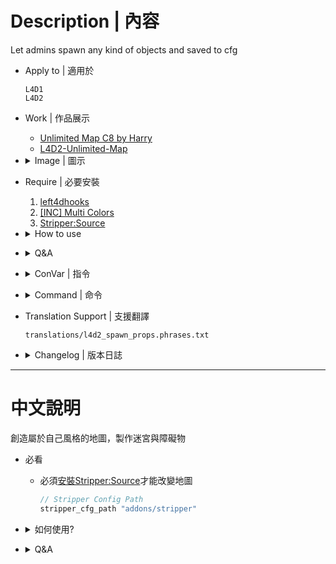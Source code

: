 # Description | 內容
Let admins spawn any kind of objects and saved to cfg

* Apply to | 適用於
	```
	L4D1
	L4D2
	```

* Work | 作品展示
    * [Unlimited Map C8 by Harry](https://youtu.be/I_-QSn8F8Cs)
    * [L4D2-Unlimited-Map](https://github.com/fbef0102/L4D2-Unlimited-Map)

* <details><summary>Image | 圖示</summary>

	<br/>![l4d2_spawn_props_1](image/l4d2_spawn_props_1.jpg)
	<br/>![l4d2_spawn_props_2](image/l4d2_spawn_props_2.jpg)
	<br/>![l4d2_spawn_props_3](image/l4d2_spawn_props_3.jpg)
	<br/>![l4d2_spawn_props_4](image/l4d2_spawn_props_4.jpg)
	<br/>![l4d2_spawn_props_5](image/l4d2_spawn_props_5.jpg)
	<br/>![l4d2_spawn_props_6](image/l4d2_spawn_props_6.jpg)
	<br/>![l4d2_spawn_props_7](image/l4d2_spawn_props_7.jpg)
	<br/>![l4d2_spawn_props_8](image/l4d2_spawn_props_8.jpg)
	<br/>![l4d2_spawn_props_9](image/l4d2_spawn_props_9.jpg)
</details>

* Require | 必要安裝
    1. [left4dhooks](https://forums.alliedmods.net/showthread.php?t=321696)
	2. [[INC] Multi Colors](https://github.com/fbef0102/L4D1_2-Plugins/releases/tag/Multi-Colors)
    3. [Stripper:Source](https://github.com/fbef0102/Game-Private_Plugin/tree/main/Tutorial_%E6%95%99%E5%AD%B8%E5%8D%80/English/Server/Install_Other_File#stripper)

* <details><summary>How to use</summary>

	* Type ```!admin``` to call adm menu and you will see "Spawn Objects" option
	* **Create Object**
        1. Admin types !admin in chat->Spawn Objects->Spawn Objects->Select the spawn method
        2. Physics（affected by gravity），Non-solid（you can go through it），Solid（won't be affected by gravity），Items&Weapons（Guns, Melees, Supplies, Throwables, etc.）
			* Not all objects can be Physics
			* Not all objects can be Non-solid
			* Not all objects can be Solid (Go ask Valve)

	* **Save Object**
        1. Admin types !admin in chat->Spawn Objects->Save Objects->Save Stripper File
		2. All Spawned objects will be saved into addons\stripper\maps\xxxxx.cfg
			* xxxx is map name
		3. Restart Map

	* **Delete Object**
        1. Modify file: addons\stripper\maps\xxxxx.cfg
			* xxxx is map name
		2. Find the object you want to delete by classname, origin, angles
		3. Delete code {}，for example:
			```php
			{
				"solid" "6"
				"origin" "2408 -140 0"
				"angles" "0 93 0"
				"model"	 "models/props/cs_militia/boxes_frontroom.mdl"
				"classname"	"prop_dynamic"
			}
			```
</details>

* <details><summary>Q&A</summary>

	* Why I can't read object spawn menu?
		* The data/l4d2_spawn_props_models.txt is Chinese language
		* Either you translate by yourself, or just download [english data](https://forums.alliedmods.net/showpost.php?p=2607756&postcount=178) here(but fewer models)

	* How to add more models?
		* Modify data/l4d2_spawn_props_models.txt
</details>

* <details><summary>ConVar | 指令</summary>

	* cfg\sourcemod\l4d2_spawn_props.cfg
		```php
        // Enable the Decorative category
        l4d2_spawn_props_category_decorative "1"

        // Enable the Exterior category
        l4d2_spawn_props_category_exterior "1"

        // Enable the Foliage category
        l4d2_spawn_props_category_foliage "1"

        // Enable the Interior category
        l4d2_spawn_props_category_interior "1"

        // Enable the Misc category
        l4d2_spawn_props_category_misc "1"

        // Enable the Vehicles category
        l4d2_spawn_props_category_vehicles "1"

        // Enable the Dynamic (Non-solid) Objects in the menu
        l4d2_spawn_props_dynamic "1"

        // Enable the Items & Weapons Objects in the menu
        l4d2_spawn_props_items "1"

        // Log if an admin spawns an object?
        l4d2_spawn_props_log_actions "0"

        // Enable the Physics Objects in the menu
        l4d2_spawn_props_physics "1"

        // Enable the Static (Solid) Objects in the menu
        l4d2_spawn_props_static "1"
		```
</details>

* <details><summary>Command | 命令</summary>

	* **Spawns an object with the given information, sm_spawnprop <model> [static | dynamic | physics] [cursor | origin] (Adm required: ADMFLAG_UNBAN)**
		```php
		sm_spawnprop
		```

	* **Save all the spawned object in a stripper file, path: addons/stripper/maps/XXXX.cfg (XXXX is map name) (Adm required: ADMFLAG_UNBAN)**
		```php
		sm_savemap
		```

	* **Rotates the looking spawned object with the desired angles, Usage: sm_prop_rotate <axys> <angles> [EX: !prop_rotate x 30] (Adm required: ADMFLAG_UNBAN)**
		```php
		sm_prop_rotate
		```

	* **Remove last spawned object (Adm required: ADMFLAG_UNBAN)**
		```php
		sm_prop_removelast
		```

	* **Remove the looking object (Adm required: ADMFLAG_UNBAN)**
		```php
		sm_prop_removelook
		```

	* **Remove all spawned objects (Adm required: ADMFLAG_UNBAN)**
		```php
		sm_prop_removeall
		```

	* **Move the looking spawned object with the desired movement type, Usage: sm_prop_move <axys> <distance> [EX: !prop_move x 30] (Adm required: ADMFLAG_UNBAN)**
		```php
		sm_prop_move
		```

	* **Forces the looking spawned object angles, Usage: sm_prop_setang <X Y Z> [EX: !prop_setang 30 0 34] (Adm required: ADMFLAG_UNBAN)**
		```php
		sm_prop_setang
		```

	* **Sets the looking spawned object position, Usage: sm_prop_setpos <X Y Z> [EX: !prop_setpos 505 -34 17 (Adm required: ADMFLAG_UNBAN)**
		```php
		sm_prop_setpos
		```

	* **Locks the looking spawned object, Use for move and rotate (Adm required: ADMFLAG_UNBAN)**
		```php
		sm_prop_lock
		```

	* **Clone the last spawned object (Adm required: ADMFLAG_UNBAN)**
		```php
		sm_prop_clone
		```

	* **Print the looking object information (Adm required: ADMFLAG_UNBAN)**
		```php
		sm_prop_print
		```
</details>

* Translation Support | 支援翻譯
	```
	translations/l4d2_spawn_props.phrases.txt
	```

* <details><summary>Changelog | 版本日誌</summary>

	* v4.2 (2025-5-23)
		* Suppprt float number

	* v4.1 (2024-3-24)
		* Fixed error

	* v4.0 (2023-2-21)
		* Support stripper cvar to save map.cfg
			```c
			// Stripper Config Path
			stripper_cfg_path "addons/stripper"
			```

	* v3.9 (2023-1-5)
        * Fixed Item Position Menu Error.

	* v3.8 (2022-11-3)
        * Remake Code
        * Translation Support
        * some menu has back button
        * menu won't be disappeared if I spawn an object
        * Add more options
        * More objects
        * New Spawn Method: Items&Weapons, you can spawn Guns, Melees, Supplies, Throwables, etc.
        * Remove routing, cache, only stripper save method

	* v2.0
        * [Original Post by honorcode23](https://forums.alliedmods.net/showthread.php?t=127418)
</details>

- - - -
# 中文說明
創造屬於自己風格的地圖，製作迷宮與障礙物

* 必看
	* 必須[安裝Stripper:Source](https://github.com/fbef0102/Game-Private_Plugin/tree/main/Tutorial_%E6%95%99%E5%AD%B8%E5%8D%80/Chinese_%E7%B9%81%E9%AB%94%E4%B8%AD%E6%96%87/Server/%E5%AE%89%E8%A3%9D%E5%85%B6%E4%BB%96%E6%AA%94%E6%A1%88%E6%95%99%E5%AD%B8#%E5%AE%89%E8%A3%9Dstripper)才能改變地圖
		```c
		// Stripper Config Path
		stripper_cfg_path "addons/stripper"
		```

* <details><summary>如何使用?</summary>

	* 如何創造物件?
		1. 管理員輸入!admin->生成物件->生成物件->選擇其中一項
		2. 動態（會受重力影響），穿透（擺好看），固態（不受重力影響），物品（槍械、近戰、醫療物品、投擲物品、彈藥堆、雷射裝置）
			* 非所有模型都能變成動態
			* 非所有模型都能變成穿透
			* 非所有模型都能變成固態 (去問Valve，認真你就輸了)

	* 如何儲存物件?
		1. 管理員輸入!admin->生成物件->儲存物件
		2. 生成的物件會儲存於addons\stripper\maps\xxxxx.cfg
			* xxxx是地圖名
		3. 重啟地圖

	* 如何刪除已經儲存的物件?
		1. 編輯檔案 addons\stripper\maps\xxxxx.cfg
			* xxxx是地圖名
		2. 透過 ```"model" "origin" "angles"```關鍵字查找你要刪除的物件
			* origin: 位置
			* angles: 角度
			* model: 模組
		3. 刪除整段上下{}，譬如
			```php
			{
				"solid" "6"
				"origin" "2408 -140 0"
				"angles" "0 93 0"
				"model"	 "models/props/cs_militia/boxes_frontroom.mdl"
				"classname"	"prop_dynamic"
			}
			```
</details>

* <details><summary>Q&A</summary>

	* 如何增加更多模組?
		* 編輯檔案 data/l4d2_spawn_props_models.txt
</details>


